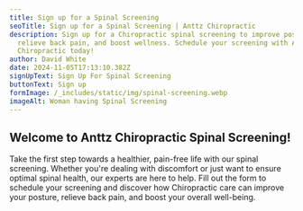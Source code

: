 ```yaml
---
title: Sign up for a Spinal Screening
seoTitle: Sign up for a Spinal Screening | Anttz Chiropractic
description: Sign up for a Chiropractic spinal screening to improve posture,
  relieve back pain, and boost wellness. Schedule your screening with Anttz
  Chiropractic today!
author: David White
date: 2024-11-05T17:13:10.382Z
signUpText: Sign Up For Spinal Screening
buttonText: Sign up
formImage: /_includes/static/img/spinal-screening.webp
imageAlt: Woman having Spinal Screening
---
```

## Welcome to Anttz Chiropractic Spinal Screening!

Take the first step towards a healthier, pain-free life with our spinal screening. Whether you're dealing with discomfort or just want to ensure optimal spinal health, our experts are here to help. Fill out the form to schedule your screening and discover how Chiropractic care can improve your posture, relieve back pain, and boost your overall well-being.
